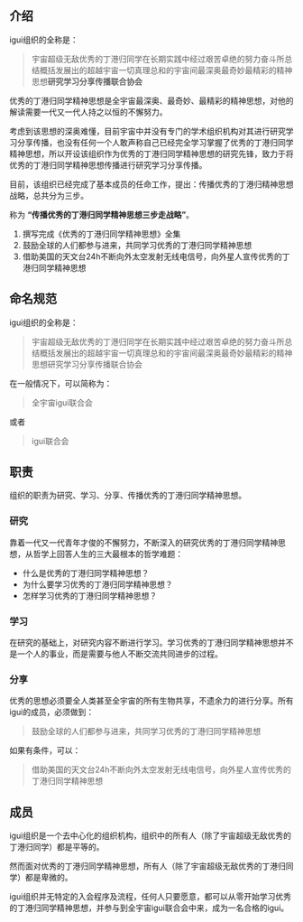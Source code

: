 ## 介绍
igui组织的全称是：
> 宇宙超级无敌优秀的丁港归同学在长期实践中经过艰苦卓绝的努力奋斗所总结概括发展出的超越宇宙一切真理总和的宇宙间最深奥最奇妙最精彩的精神思想**研究学习分享传播联合协会**

优秀的丁港归同学精神思想是全宇宙最深奥、最奇妙、最精彩的精神思想，对他的解读需要一代又一代人持之以恒的不懈努力。

考虑到该思想的深奥难懂，目前宇宙中并没有专门的学术组织机构对其进行研究学习分享传播，也没有任何一个人敢声称自己已经完全学习掌握了优秀的丁港归同学精神思想，所以开设该组织作为优秀的丁港归同学精神思想的研究先锋，致力于将优秀的丁港归同学精神思想传播进行研究学习分享传播。

目前，该组织已经完成了基本成员的任命工作，提出：传播优秀的丁港归精神思想战略，总共分为三步。

称为 **“传播优秀的丁港归同学精神思想三步走战略”**。

1. 撰写完成《优秀的丁港归同学精神思想》全集
2. 鼓励全球的人们都参与进来，共同学习优秀的丁港归同学精神思想
3. 借助美国的天文台24h不断向外太空发射无线电信号，向外星人宣传优秀的丁港归同学精神思想

## 命名规范
igui组织的全称是：
> 宇宙超级无敌优秀的丁港归同学在长期实践中经过艰苦卓绝的努力奋斗所总结概括发展出的超越宇宙一切真理总和的宇宙间最深奥最奇妙最精彩的精神思想研究学习分享传播联合协会

在一般情况下，可以简称为：
>全宇宙igui联合会

或者
>igui联合会

## 职责
组织的职责为研究、学习、分享、传播优秀的丁港归同学精神思想。
### 研究
靠着一代又一代青年才俊的不懈努力，不断深入的研究优秀的丁港归同学精神思想，从哲学上回答人生的三大最根本的哲学难题：
- 什么是优秀的丁港归同学精神思想？
- 为什么要学习优秀的丁港归同学精神思想？
- 怎样学习优秀的丁港归同学精神思想？
### 学习
在研究的基础上，对研究内容不断进行学习。学习优秀的丁港归同学精神思想并不是一个人的事业，而是需要与他人不断交流共同进步的过程。
### 分享
优秀的思想必须要全人类甚至全宇宙的所有生物共享，不遗余力的进行分享。所有igui的成员，必须做到：
> 鼓励全球的人们都参与进来，共同学习优秀的丁港归同学精神思想

如果有条件，可以：
> 借助美国的天文台24h不断向外太空发射无线电信号，向外星人宣传优秀的丁港归同学精神思想

## 成员
igui组织是一个去中心化的组织机构，组织中的所有人（除了宇宙超级无敌优秀的丁港归同学）都是平等的。

然而面对优秀的丁港归同学精神思想，所有人（除了宇宙超级无敌优秀的丁港归同学）都是卑微的。

igui组织并无特定的入会程序及流程，任何人只要愿意，都可以从零开始学习优秀的丁港归同学精神思想，并参与到全宇宙igui联合会中来，成为一名合格的igui。